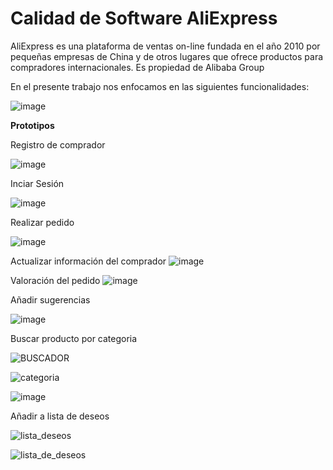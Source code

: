 # Calidad de Software  AliExpress

AliExpress es una plataforma de ventas on-line fundada en el año 2010 por pequeñas empresas de China y de otros lugares que ofrece productos para compradores internacionales. Es propiedad de Alibaba Group

En el presente trabajo nos enfocamos en las siguientes funcionalidades:


![image](https://user-images.githubusercontent.com/40558170/137569612-ebba9050-a639-4f1c-9fba-ffc642da9671.png)

**Prototipos**

Registro de comprador

![image](https://user-images.githubusercontent.com/40558170/137569705-44706bf5-2b7d-4e63-9f04-ac9c60717545.png)

Inciar Sesión

![image](https://user-images.githubusercontent.com/73000068/138003846-8092ee8c-6875-4b3b-bdb6-c25d5d17194a.png)

Realizar pedido

![image](https://user-images.githubusercontent.com/40558170/138003231-54256213-cbee-4829-ac67-3f7bfce6c3d9.png)

Actualizar información del comprador
![image](https://user-images.githubusercontent.com/57166198/137216926-814321c4-9402-409d-9cad-6d95c6be60de.png)

Valoración del pedido
![image](https://user-images.githubusercontent.com/73000068/138003915-764467c9-ca33-4757-bdd2-6079815fa218.png)


Añadir sugerencias

![image](https://user-images.githubusercontent.com/57166198/137242482-013e964d-8cfa-42ee-9a2c-978800f4d2f4.png)

Buscar producto por categoria

![BUSCADOR](https://user-images.githubusercontent.com/92241026/137065690-ae7941f5-5d6d-48f4-9bfa-aa78589bd24a.JPG)

![categoria](https://user-images.githubusercontent.com/92241026/137252409-2abde804-3f1c-4ec9-bf6a-077d1cf0faa7.JPG)

![image](https://user-images.githubusercontent.com/57166198/137432619-5e2799df-aec7-4307-b891-930908ea95dd.png)

Añadir a lista de deseos

![lista_deseos](https://user-images.githubusercontent.com/92241026/137066868-fb277c6a-6109-437b-b0f7-5646fd437c3c.JPG)

![lista_de_deseos](https://user-images.githubusercontent.com/92241026/137250948-9b39f2b3-efb5-4032-9867-77fb5e0f9e59.JPG)
